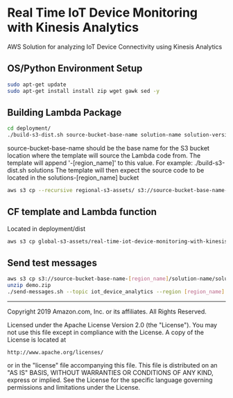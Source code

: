 # Real Time IoT Device Monitoring with Kinesis Analytics
AWS Solution for analyzing IoT Device Connectivity using Kinesis Analytics

## OS/Python Environment Setup
```bash
sudo apt-get update
sudo apt-get install install zip wget gawk sed -y
```

## Building Lambda Package
```bash
cd deployment/
./build-s3-dist.sh source-bucket-base-name solution-name solution-version
```
source-bucket-base-name should be the base name for the S3 bucket location where the template will source the Lambda code from.
The template will append '-[region_name]' to this value.
For example: ./build-s3-dist.sh solutions
The template will then expect the source code to be located in the solutions-[region_name] bucket

```bash
aws s3 cp --recursive regional-s3-assets/ s3://source-bucket-base-name-[region_name]/solution-name/solution-version/
```

## CF template and Lambda function
Located in deployment/dist

```bash
aws s3 cp global-s3-assets/real-time-iot-device-monitoring-with-kinesis.template s3://source-bucket-base-name-[region_name]/solution-name/solution-version/
```

## Send test messages

```bash
aws s3 cp s3://source-bucket-base-name-[region_name]/solution-name/solution-version/demo.zip ./
unzip demo.zip
./send-messages.sh --topic iot_device_analytics --region [region_name]
```

***

Copyright 2019 Amazon.com, Inc. or its affiliates. All Rights Reserved.

Licensed under the Apache License Version 2.0 (the "License"). You may not use this file except in compliance with the License. A copy of the License is located at

    http://www.apache.org/licenses/

or in the "license" file accompanying this file. This file is distributed on an "AS IS" BASIS, WITHOUT WARRANTIES OR CONDITIONS OF ANY KIND, express or implied. See the License for the specific language governing permissions and limitations under the License.
